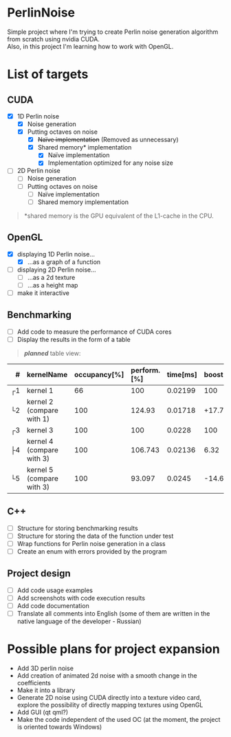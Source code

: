 # PerlinNoise
Simple project where I'm trying to create Perlin noise generation algorithm from scratch using nvidia CUDA.  
Also, in this project I'm learning how to work with OpenGL.

List of targets
==

CUDA
--
- [x] 1D Perlin noise
  - [x] Noise generation
  - [x] Putting octaves on noise
    - [x] ~~Naïve implementation~~ (Removed as unnecessary)
    - [x] Shared memory* implementation
      - [x] Naïve implementation
      - [x] Implementation optimized for any noise size

- [ ] 2D Perlin noise
  - [ ] Noise generation
  - [ ] Putting octaves on noise
    - [ ] Naïve implementation
    - [ ] Shared memory implementation

>*shared memory is the GPU equivalent of the L1-cache in the CPU.

OpenGL
--
- [x] displaying 1D Perlin noise...
  - [x] ...as a graph of a function

- [ ] displaying 2D Perlin noise...
  - [ ] ...as a 2d texture
  - [ ] ...as a height map

- [ ] make it interactive

Benchmarking
--
- [ ] Add code to measure the performance of CUDA cores
- [ ] Display the results in the form of a table

>_**planned**_ table view:

| **#** | **kernelName**            | **occupancy[%]** | **perform.[%]** | **time[ms]** | **boost[%]** |
| ----: | :------------------------ | :--------------- | :-------------- | :----------- | :----------- |
| ┌1    | kernel 1                  | 66               | 100             | 0.02199      | 100          |
| └2    | kernel 2 (compare with 1) | 100              | 124.93          | 0.01718      | +17.74       |
| ┌3    | kernel 3                  | 100              | 100             | 0.0228       | 100          |
| ├4    | kernel 4 (compare with 3) | 100              | 106.743         | 0.02136      | 6.32         |
| └5    | kernel 5 (compare with 3) | 100              | 93.097          | 0.0245       | -14.66       |

C++
--
- [ ] Structure for storing benchmarking results
- [ ] Structure for storing the data of the function under test
- [ ] Wrap functions for Perlin noise generation in a class
- [ ] Create an enum with errors provided by the program

Project design
--
- [ ] Add code usage examples
- [ ] Add screenshots with code execution results
- [ ] Add code documentation
- [ ] Translate all comments into English (some of them are written in the native language of the developer - Russian)

Possible plans for project expansion
==
- Add 3D perlin noise
- Add creation of animated 2d noise with a smooth change in the coefficients
- Make it into a library
- Generate 2D noise using CUDA directly into a texture video card, explore the possibility of directly mapping textures using OpenGL
- Add GUI (qt qml?)
- Make the code independent of the used OC (at the moment, the project is oriented towards Windows)
